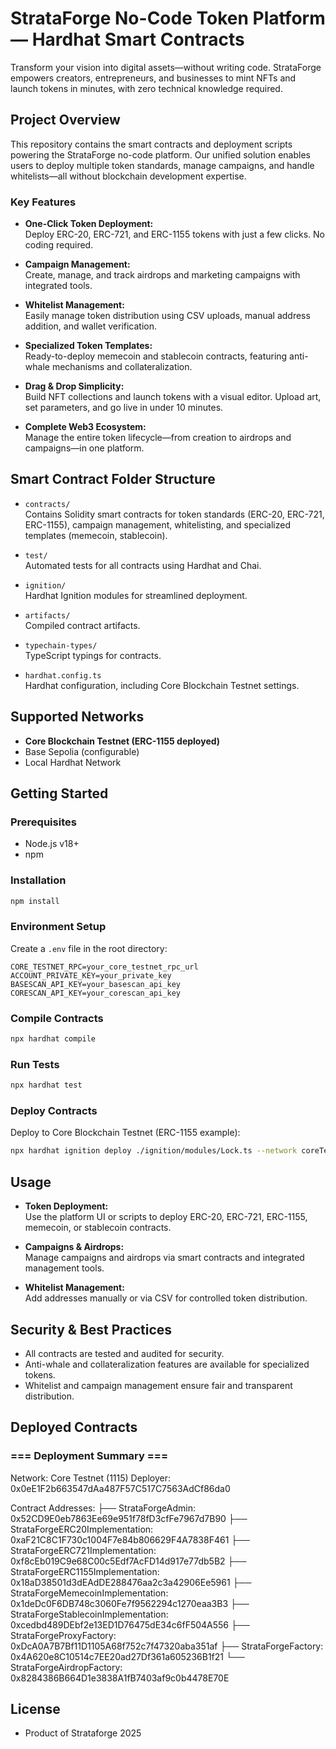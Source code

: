 # StrataForge No-Code Token Platform — Hardhat Smart Contracts

Transform your vision into digital assets—without writing code. StrataForge empowers creators, entrepreneurs, and businesses to mint NFTs and launch tokens in minutes, with zero technical knowledge required.

## Project Overview

This repository contains the smart contracts and deployment scripts powering the StrataForge no-code platform. Our unified solution enables users to deploy multiple token standards, manage campaigns, and handle whitelists—all without blockchain development expertise.

### Key Features

- **One-Click Token Deployment:**  
  Deploy ERC-20, ERC-721, and ERC-1155 tokens with just a few clicks. No coding required.

- **Campaign Management:**  
  Create, manage, and track airdrops and marketing campaigns with integrated tools.

- **Whitelist Management:**  
  Easily manage token distribution using CSV uploads, manual address addition, and wallet verification.

- **Specialized Token Templates:**  
  Ready-to-deploy memecoin and stablecoin contracts, featuring anti-whale mechanisms and collateralization.

- **Drag & Drop Simplicity:**  
  Build NFT collections and launch tokens with a visual editor. Upload art, set parameters, and go live in under 10 minutes.

- **Complete Web3 Ecosystem:**  
  Manage the entire token lifecycle—from creation to airdrops and campaigns—in one platform.

## Smart Contract Folder Structure

- `contracts/`  
  Contains Solidity smart contracts for token standards (ERC-20, ERC-721, ERC-1155), campaign management, whitelisting, and specialized templates (memecoin, stablecoin).

- `test/`  
  Automated tests for all contracts using Hardhat and Chai.

- `ignition/`  
  Hardhat Ignition modules for streamlined deployment.

- `artifacts/`  
  Compiled contract artifacts.

- `typechain-types/`  
  TypeScript typings for contracts.

- `hardhat.config.ts`  
  Hardhat configuration, including Core Blockchain Testnet settings.

## Supported Networks

- **Core Blockchain Testnet (ERC-1155 deployed)**
- Base Sepolia (configurable)
- Local Hardhat Network

## Getting Started

### Prerequisites

- Node.js v18+
- npm

### Installation

```sh
npm install
```

### Environment Setup

Create a `.env` file in the root directory:

```
CORE_TESTNET_RPC=your_core_testnet_rpc_url
ACCOUNT_PRIVATE_KEY=your_private_key
BASESCAN_API_KEY=your_basescan_api_key
CORESCAN_API_KEY=your_corescan_api_key
```

### Compile Contracts

```sh
npx hardhat compile
```

### Run Tests

```sh
npx hardhat test
```

### Deploy Contracts

Deploy to Core Blockchain Testnet (ERC-1155 example):

```sh
npx hardhat ignition deploy ./ignition/modules/Lock.ts --network coreTestnet
```

## Usage

- **Token Deployment:**  
  Use the platform UI or scripts to deploy ERC-20, ERC-721, ERC-1155, memecoin, or stablecoin contracts.

- **Campaigns & Airdrops:**  
  Manage campaigns and airdrops via smart contracts and integrated management tools.

- **Whitelist Management:**  
  Add addresses manually or via CSV for controlled token distribution.

## Security & Best Practices

- All contracts are tested and audited for security.
- Anti-whale and collateralization features are available for specialized tokens.
- Whitelist and campaign management ensure fair and transparent distribution.

## Deployed Contracts

### === Deployment Summary ===

Network: Core Testnet (1115)
Deployer: 0x0eE1F2b663547dAa487F57C517C7563AdCf86da0

Contract Addresses:
├── StrataForgeAdmin: 0x52CD9E0eb7863Ee69e951f78fD3cfFe7967d7B90
├── StrataForgeERC20Implementation: 0xaF21C8C1F730c1004F7e84b806629F4A7838F461
├── StrataForgeERC721Implementation: 0xf8cEb019C9e68C00c5Edf7AcFD14d917e77db5B2
├── StrataForgeERC1155Implementation: 0x18aD38501d3dEAdDE288476aa2c3a42906Ee5961
├── StrataForgeMemecoinImplementation: 0x1deDc0F6DB748c3060Fe7f9562294c1270eaa3B3
├── StrataForgeStablecoinImplementation: 0xcedbd489DEbf2e13ED1D76475dE34c6fF504A556
├── StrataForgeProxyFactory: 0xDcA0A7B7Bf11D1105A68f752c7f47320aba351af
├── StrataForgeFactory: 0x4A620e8C10514c7EE20ad27Df361a605236B1f21
└── StrataForgeAirdropFactory: 0x8284386B664D1e3838A1fB7403af9c0b4478E70E

## License

- Product of Strataforge 2025
